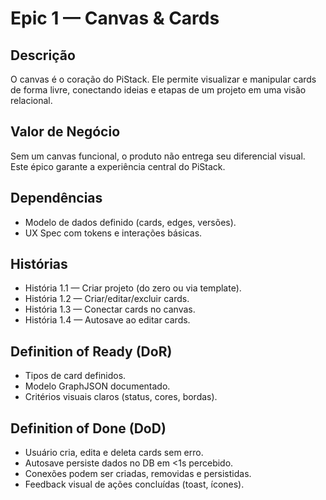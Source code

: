 # Epic 1 — Canvas & Cards

## Descrição
O canvas é o coração do PiStack. Ele permite visualizar e manipular cards de forma livre, conectando ideias e etapas de um projeto em uma visão relacional.

## Valor de Negócio
Sem um canvas funcional, o produto não entrega seu diferencial visual. Este épico garante a experiência central do PiStack.

## Dependências
- Modelo de dados definido (cards, edges, versões).
- UX Spec com tokens e interações básicas.

## Histórias
- História 1.1 — Criar projeto (do zero ou via template).
- História 1.2 — Criar/editar/excluir cards.
- História 1.3 — Conectar cards no canvas.
- História 1.4 — Autosave ao editar cards.

## Definition of Ready (DoR)
- Tipos de card definidos.
- Modelo GraphJSON documentado.
- Critérios visuais claros (status, cores, bordas).

## Definition of Done (DoD)
- Usuário cria, edita e deleta cards sem erro.
- Autosave persiste dados no DB em <1s percebido.
- Conexões podem ser criadas, removidas e persistidas.
- Feedback visual de ações concluídas (toast, ícones).
